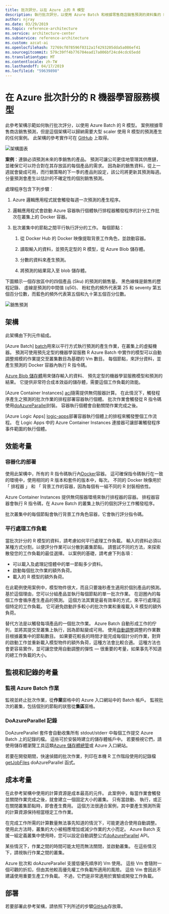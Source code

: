```yaml
---
title: 批次評分，以在 Azure 上的 R 模型
description: 執行批次評分，以使用 Azure Batch 和根據零售商店銷售預測的資料集的 R 模型。
author: njray
ms.date: 03/29/2019
ms.topic: reference-architecture
ms.service: architecture-center
ms.subservice: reference-architecture
ms.custom: azcat-ai
ms.openlocfilehash: 72769cf078596f0312a1f4293205dda5a086ef41
ms.sourcegitcommit: 579c39ff4b776704ead17a006bf24cd4cdc65edd
ms.translationtype: MT
ms.contentlocale: zh-TW
ms.lasthandoff: 04/17/2019
ms.locfileid: "59639898"
---
```

# <a name="batch-scoring-of-r-machine-learning-models-on-azure"></a>在 Azure 批次計分的 R 機器學習服務模型

此參考架構示範如何執行批次評分，以使用 Azure Batch 的 R 模型。 案例根據零售商店銷售預測，但是這個架構可以歸納需要大型 scaler 使用 R 模型的預測產生的任何案例。 此架構的參考實作可在 [GitHub][github] 上取得。

![架構圖表][0]

**案例**：連鎖必須預測未來的季銷售的產品。 預測可讓公司更佳地管理其供應鏈，並確保它可以符合對在其存放區的每個產品的需求。 因為新的銷售資料，從上一週就會變成可用，而行銷策略的下一季的產品則設定，該公司將更新其預測每週。 分量預測會產生以估計的不確定性的個別銷售預測。

處理程序包含下列步驟：

1. Azure 邏輯應用程式就會觸發每週一次預測的產生程序。

1. 邏輯應用程式會啟動 Azure 容器執行個體執行排程器觸發程序的計分工作批次在叢集上的 Docker 容器。

1. 批次叢集中的節點之間平行執行評分的工作。 每個節點：

    1. 從 Docker Hub 的 Docker 映像提取背景工作角色，並啟動容器。

    1. 讀取輸入的資料，並預先定型的 R 模型，從 Azure Blob 儲存體。

    1. 分數的資料來產生預測。

    1. 將預測的結果寫入至 blob 儲存體。

下圖顯示一個存放區中的四個產品 (Sku) 的預測的銷售量。 黑色線條是銷售的歷程記錄、 虛線是預測的中間值 (q50)、 粉紅色的頻外代表第 25 和 seventy 第五個百分位數，而藍色的頻外代表第五個和九十第五個百分位數。

![銷售預測][1]

## <a name="architecture"></a>架構

此架構由下列元件組成。

[Azure Batch] [ batch]用來以平行方式執行預測的產生作業，在叢集上的虛擬機器。 預測可使用預先定型的機器學習服務 R Azure Batch 中實作的模型可以自動調整規模的作業提交至叢集數目為基礎的 Vm 數目。 每個節點，來評分資料，並產生預測的 Docker 容器內執行 R 指令碼。

[Azure Blob 儲存體][ blob]用來儲存輸入的資料、 預先定型的機器學習服務模型和預測的結果。 它提供非常符合成本效益的儲存體，需要這個工作負載的效能。

[Azure Container Instances] [ aci]隨需提供無伺服器計算。 在此情況下，觸發程序產生之預測的批次作業的排程部署容器執行個體。 批次作業會觸發從 R 指令碼使用[doAzureParallel][doAzureParallel]封裝。 容器執行個體會自動關閉作業完成之後。

[Azure Logic Apps] [ logic-apps]部署容器執行個體上的排程來觸發整個工作流程。 在 Logic Apps 中的 Azure Container Instances 連接器可讓部署觸發程序事件範圍的執行個體。

## <a name="performance-considerations"></a>效能考量

### <a name="containerized-deployment"></a>容器化的部署

使用此架構中，所有的 R 指令碼執行內[Docker](https://www.docker.com/)容器。 這可確保指令碼執行在一致的環境中，使用相同的 R 版本和套件的版本中，每次。 不同的 Docker 映像用於 「 排程器 」 和 「 背景工作的容器，因為每個有一組不同的 R 封裝相依性。

Azure Container Instances 提供無伺服器環境來執行排程器的容器。 排程器容器會執行 R 指令碼，在 Azure Batch 的叢集上執行的個別評分工作觸發程序。

批次叢集中的每個節點會執行背景工作角色容器，它會執行評分指令碼。

### <a name="parallelizing-the-workload"></a>平行處理工作負載

當批次計分的 R 模型的資料，請考慮如何平行處理工作負載。 輸入的資料必須以某種方式分割，以便評分作業可以分散到叢集節點。 請嘗試不同的方法，來探索散發您的工作負載的最佳選擇。 以案例的基礎，請考慮下列各項：

- 可以載入及處理記憶體中的單一節點多少資料。
- 啟動每個批次作業的額外負荷。
- 載入的 R 模型的額外負荷。

在此範例使用案例中，模型物件很大，而且只要幾秒產生適用於個別產品的預測。 基於這個理由，您可以分組產品並執行每個節點的單一批次作業。 在迴圈內的每個工作會循序產生產品的預測。 這個方法其實是最有效率的方式，來平行處理這個特定的工作負載。 它可避免啟動許多較小的批次作業和重複載入 R 模型的額外負荷。

替代方法是以觸發每項產品的一個批次作業。 Azure Batch 自動形成工作的佇列，並將其提交至叢集上執行，因為節點變成可用。 使用[自動調整][ autoscale]調整的作業數目根據叢集中的節點數目。 如果要花較長的時間才能完成每個計分的作業，對齊的啟動工作並重新載入模型物件的額外負荷，這種方法會比較合適。 這種方法也會更容易實作，並可讓您使用自動調整的彈性 — 很重要的考量，如果事先不知道的總工作負載的大小。

## <a name="monitoring-and-logging-considerations"></a>監視和記錄的考量

### <a name="monitoring-azure-batch-jobs"></a>監視 Azure Batch 作業

監視並終止批次作業，從**作業**窗格中的 Azure 入口網站中的 Batch 帳戶。 監視批次的叢集，包括個別的節點的狀態從**集區**窗格。

### <a name="logging-with-doazureparallel"></a>DoAzureParallel 記錄

DoAzureParallel 套件會自動收集所有 stdout/stderr 中每個工作提交 Azure Batch 上的記錄的檔。 這些可於安裝時建立的儲存體帳戶中。 若要檢視它們，請使用儲存體瀏覽工具這類[Azure 儲存體總管][ storage-explorer]或 Azure 入口網站。

若要在開發期間，快速偵錯的批次作業，列印在本機 R 工作階段使用的記錄檔[getJobFiles][getJobFiles] doAzureParallel 函式。

## <a name="cost-considerations"></a>成本考量

在此參考架構中使用的計算資源是成本最高的元件。 此案例中，每當作業會觸發並關閉作業完成之後，就會建立一個固定大小的叢集。 只有當啟動、 執行，或正在關閉叢集節點時，即會產生費用。 這個方法很適合案例，其中要產生預測所需的計算資源保持相當穩定工作作業。

在完成工作所需的計算數量無法事先知道的情況下，可能更適合使用自動調整。 使用此方法時，叢集的大小被相應增加或減少作業的大小而定。 Azure Batch 支援一組定義叢集中使用時，您可以設定自動調整公式[doAzureParallel][doAzureParallel] API。

某些情況下，作業之間的時間可能太短而無法關閉，並啟動叢集。 在這些情況下，請視執行作業之間的叢集。

Azure 批次和 doAzureParallel 支援低優先順序的 Vm 使用。 這些 Vm 會隨附一個可觀的折扣，但由其他較高優先權工作負載所適用的風險。 這些 Vm 會因此不建議使用重要生產工作負載。 不過，它們是非常適用於實驗或開發工作負載。

## <a name="deployment"></a>部署

若要部署此參考架構，請依照下列所述的步驟[GitHub][github]存放庫。

[0]: ./_images/batch-scoring-r-models.png
[1]: ./_images/sales-forecasts.png
[aci]: /azure/container-instances/container-instances-overview
[autoscale]: /azure/batch/batch-automatic-scaling
[batch]: /azure/batch/batch-technical-overview
[blob]: /azure/storage/blobs/storage-blobs-introduction
[doAzureParallel]: https://github.com/Azure/doAzureParallel/blob/master/docs/32-autoscale.md
[getJobFiles]: /azure/machine-learning/service/how-to-train-ml-models
[github]: https://github.com/Azure/RBatchScoring
[logic-apps]: /azure/logic-apps/logic-apps-overview
[storage-explorer]: /azure/vs-azure-tools-storage-manage-with-storage-explorer?tabs=windows